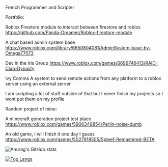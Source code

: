 French Programmer and Scripter



Portfolio:

Roblox Firestore module to interact between firestore and roblox
https://github.com/Panda-Dreamer/Roblox-firestore-module

A chat based admin system base
https://www.roblox.com/library/6650804081/AdminSystem-base-by-Omega77073

Dev in the Iris Group
https://www.roblox.com/games/6696746413/RAID-Club-Dynasty

Ivy Comms
A system to send remote actions from any platform to a roblox server using an external server

I am scripting a lot of stuff outside of that but I never finish my projects so I wont put them on my profile

Random project of mine:

A minecraft generation project test place
https://www.roblox.com/games/5906349854/Perlin-noise-dumb 

An old game, I will finish it one day I guess
https://www.roblox.com/games/5027918505/Spleef-Remastered-BETA


![Anurag's GitHub stats](https://github-readme-stats.vercel.app/api?username=Panda-Dreamer&show_icons=true&theme=tokyonight)

[![Top Langs](https://github-readme-stats.vercel.app/api/top-langs/?username=Panda-Dreamer&langs_count=8)](https://github.com/anuraghazra/github-readme-stats&theme=tokyonight )

